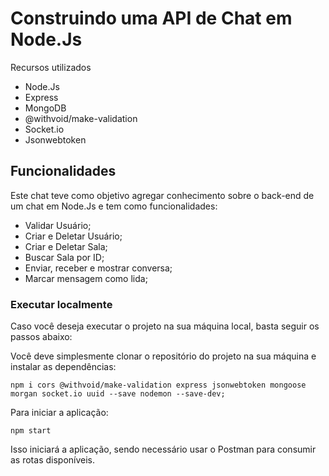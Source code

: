 # Construindo uma API de Chat em Node.Js

Recursos utilizados

- Node.Js
- Express
- MongoDB
- @withvoid/make-validation
- Socket.io
- Jsonwebtoken

## Funcionalidades

Este chat teve como objetivo agregar conhecimento sobre o back-end de um chat em Node.Js e tem como funcionalidades:

- Validar Usuário;
- Criar e Deletar Usuário;
- Criar e Deletar Sala;
- Buscar Sala por ID;
- Enviar, receber e mostrar conversa;
- Marcar mensagem como lida;

### Executar localmente

Caso você deseja executar o projeto na sua máquina local, basta seguir os passos abaixo:

Você deve simplesmente clonar o repositório do projeto na sua máquina e instalar as dependências:

```
npm i cors @withvoid/make-validation express jsonwebtoken mongoose morgan socket.io uuid --save nodemon --save-dev;
```

Para iniciar a aplicação: 

```
npm start
```

Isso iniciará a aplicação, sendo necessário usar o Postman para consumir as rotas disponíveis.